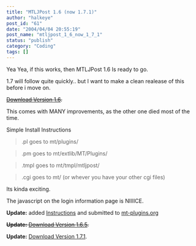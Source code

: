 ```yaml
---
title: "MTLJPost 1.6 (now 1.7.1)"
author: "halkeye"
post_id: "61"
date: "2004/04/04 20:55:19"
post_name: "mtljpost_1_6_now_1_7_1"
status: "publish"
category: "Coding"
tags: []
---
```


Yea Yea, if this works, then MTLJPost 1.6 Is ready to go.  

1.7 will follow quite quickly.. but I want to make a clean realease of this before i move on.

<s>[Download Version 1.6](https://files.halkeye.net/MTLJPost.1.6.tgz).</s>

This comes with MANY improvements, as the other one died most of the time.

Simple Install Instructions  

> .pl goes to mt/plugins/  

> .pm goes to mt/extlib/MT/Plugins/  

> .tmpl goes to mt/tmpl/mtljpost/  

> .cgi goes to mt/ (or whever you have your other cgi files)

Its kinda exciting.

The javascript on the login information page is NIIIICE.

**Update:** added [Instructions](https://www.kodekoan.com/project/MTLJPost) and submitted to [mt-plugins.org](https://www.mt-plugins.org)

<s>**Update:** [Download Version 1.6.5](https://files.halkeye.net/MTLJPost.1.6.5.tgz).</s>

**Update:** [Download Version 1.7.1](https://files.halkeye.net/MTLJPost.1.7.1.tgz).